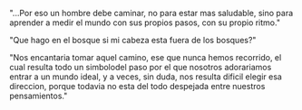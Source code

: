 
"...Por eso un hombre debe caminar, no para estar mas saludable, sino para aprender a medir el mundo con sus propios pasos, con su propio ritmo."

"Que hago en el bosque si mi cabeza esta fuera de los bosques?"


"Nos encantaria tomar aquel camino, ese que nunca hemos recorrido, el cual resulta todo un simbolodel paso por el que nosotros adorariamos entrar a un mundo ideal, y a veces, sin duda, nos resulta dificil elegir esa direccion, porque todavia no esta del todo despejada entre nuestros pensamientos."

 